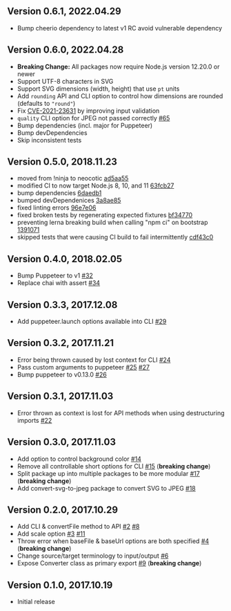 ## Version 0.6.1, 2022.04.29

* Bump cheerio dependency to latest v1 RC avoid vulnerable dependency

## Version 0.6.0, 2022.04.28

* **Breaking Change:** All packages now require Node.js version 12.20.0 or newer
* Support UTF-8 characters in SVG
* Support SVG dimensions (width, height) that use `pt` units
* Add `rounding` API and CLI option to control how dimensions are rounded (defaults to `"round"`)
* Fix [CVE-2021-23631](https://nvd.nist.gov/vuln/detail/CVE-2021-23631) by improving input validation
* `quality` CLI option for JPEG not passed correctly [#65](https://github.com/neocotic/convert-svg/issues/65)
* Bump dependencies (incl. major for Puppeteer)
* Bump devDependencies
* Skip inconsistent tests

## Version 0.5.0, 2018.11.23

* moved from !ninja to neocotic [ad5aa55](https://github.com/neocotic/convert-svg/commit/ad5aa559daa04a4276fc025e0a37d0d9768eab28)
* modified CI to now target Node.js 8, 10, and 11 [63fcb27](https://github.com/neocotic/convert-svg/commit/63fcb2702cba03ec12f7998c0c0ee0b84b862986)
* bump dependencies [6daedb1](https://github.com/neocotic/convert-svg/commit/6daedb1d27f56455d7797628bbff90aa59597565)
* bumped devDependenices [3a8ae85](https://github.com/neocotic/convert-svg/commit/3a8ae8528939819a90f2754adacc82864475d967)
* fixed linting errors [96e7e06](https://github.com/neocotic/convert-svg/commit/96e7e061abb75b83b92ca675f2d1bb68e76f28ae)
* fixed broken tests by regenerating expected fixtures [bf34770](https://github.com/neocotic/convert-svg/commit/bf34770a5707903849cd8005a7b82d735ee3c281)
* preventing lerna breaking build when calling "npm ci" on bootstrap [1391071](https://github.com/neocotic/convert-svg/commit/1391071f57550d2b9b9ded5dca84776d3ce11fa7)
* skipped tests that were causing CI build to fail intermittently [cdf43c0](https://github.com/neocotic/convert-svg/commit/cdf43c06079e498354c4e8299f784dc290a11461)

## Version 0.4.0, 2018.02.05

* Bump Puppeteer to v1 [#32](https://github.com/neocotic/convert-svg/issues/32)
* Replace chai with assert [#34](https://github.com/neocotic/convert-svg/issues/34)

## Version 0.3.3, 2017.12.08

* Add puppeteer.launch options available into CLI [#29](https://github.com/neocotic/convert-svg/issues/29)

## Version 0.3.2, 2017.11.21

* Error being thrown caused by lost context for CLI [#24](https://github.com/neocotic/convert-svg/issues/24)
* Pass custom arguments to puppeteer [#25](https://github.com/neocotic/convert-svg/issues/25) [#27](https://github.com/neocotic/convert-svg/issues/27)
* Bump puppeteer to v0.13.0 [#26](https://github.com/neocotic/convert-svg/issues/26)

## Version 0.3.1, 2017.11.03

* Error thrown as context is lost for API methods when using destructuring imports [#22](https://github.com/neocotic/convert-svg/issues/22)

## Version 0.3.0, 2017.11.03

* Add option to control background color [#14](https://github.com/neocotic/convert-svg/issues/14)
* Remove all controllable short options for CLI [#15](https://github.com/neocotic/convert-svg/issues/15) (**breaking change**)
* Split package up into multiple packages to be more modular [#17](https://github.com/neocotic/convert-svg/issues/17) (**breaking change**)
* Add convert-svg-to-jpeg package to convert SVG to JPEG [#18](https://github.com/neocotic/convert-svg/issues/18)

## Version 0.2.0, 2017.10.29

* Add CLI & convertFile method to API [#2](https://github.com/neocotic/convert-svg/issues/2) [#8](https://github.com/neocotic/convert-svg/issues/8)
* Add scale option [#3](https://github.com/neocotic/convert-svg/issues/3) [#11](https://github.com/neocotic/convert-svg/issues/11)
* Throw error when baseFile & baseUrl options are both specified [#4](https://github.com/neocotic/convert-svg/issues/4) (**breaking change**)
* Change source/target terminology to input/output [#6](https://github.com/neocotic/convert-svg/issues/6)
* Expose Converter class as primary export [#9](https://github.com/neocotic/convert-svg/issues/9) (**breaking change**)

## Version 0.1.0, 2017.10.19

* Initial release
